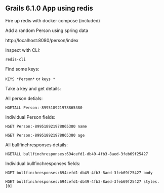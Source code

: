 ## Grails 6.1.0 App using redis

Fire up redis with docker compose (included)

Add a random Person using spring data

http://localhost:8080/person/index

Inspect with CLI:

`redis-cli`

Find some keys:

`KEYS *Person*`
or
`keys *`

Take a key and get details:

All person detials:

`HGETALL Person:-899518921978865380`

Individual Person fields:

`HGET Person:-899518921978865380 name`

`HGET Person:-899518921978865380 age`

All bullfinchresponses details:

`HGETALL bullfinchresponses:694cefd1-db49-4fb3-8aed-3feb69f25427`

Individual bullfinchresponses fields:

`HGET bullfinchresponses:694cefd1-db49-4fb3-8aed-3feb69f25427 body`

`HGET bullfinchresponses:694cefd1-db49-4fb3-8aed-3feb69f25427 styles.[0]` 